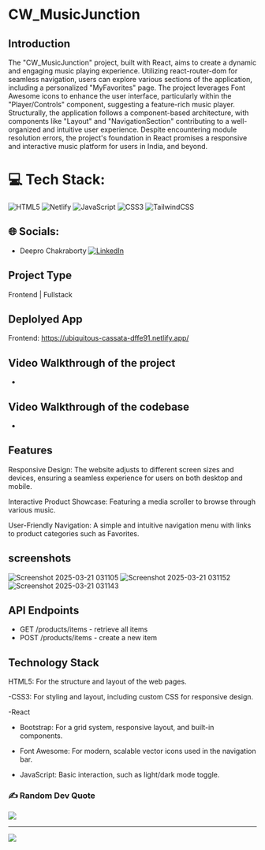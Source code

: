 # CW_MusicJunction

## Introduction
The "CW_MusicJunction" project, built with React, aims to create a dynamic and engaging music playing experience. Utilizing react-router-dom for seamless navigation, users can explore various sections of the application, including a personalized "MyFavorites" page. The project leverages Font Awesome icons to enhance the user interface, particularly within the "Player/Controls" component, suggesting a feature-rich music player. Structurally, the application follows a component-based architecture, with components like "Layout" and "NavigationSection" contributing to a well-organized and intuitive user experience. Despite encountering module resolution errors, the project's foundation in React promises a responsive and interactive music platform for users in India, and beyond.

# 💻 Tech Stack:
![HTML5](https://img.shields.io/badge/html5-%23E34F26.svg?style=for-the-badge&logo=html5&logoColor=white) ![Netlify](https://img.shields.io/badge/netlify-%23000000.svg?style=for-the-badge&logo=netlify&logoColor=#00C7B7) ![JavaScript](https://img.shields.io/badge/javascript-%23323330.svg?style=for-the-badge&logo=javascript&logoColor=%23F7DF1E) ![CSS3](https://img.shields.io/badge/css3-%231572B6.svg?style=for-the-badge&logo=css3&logoColor=white) ![TailwindCSS](https://img.shields.io/badge/tailwindcss-%2338B2AC.svg?style=for-the-badge&logo=tailwind-css&logoColor=white)


## 🌐 Socials:
- Deepro Chakraborty  [![LinkedIn](https://img.shields.io/badge/LinkedIn-%230077B5.svg?logo=linkedin&logoColor=white)](www.linkedin.com/in/deepro-chakraborty-0b0530282) 
 

## Project Type
Frontend | Fullstack

## Deplolyed App
Frontend: https://ubiquitous-cassata-dffe91.netlify.app/


## Video Walkthrough of the project
- 

## Video Walkthrough of the codebase
- 

## Features

Responsive Design: The website adjusts to different screen sizes and devices, ensuring a seamless experience for users on both desktop and mobile.

Interactive Product Showcase: Featuring a media scroller to browse through various music.

User-Friendly Navigation: A simple and intuitive navigation menu with links to product categories such as Favorites.



## screenshots
![Screenshot 2025-03-21 031105](https://github.com/user-attachments/assets/877f3ad4-066a-40c2-bc5e-5419eb21b29a)
![Screenshot 2025-03-21 031152](https://github.com/user-attachments/assets/80383d11-4b68-4915-8ad4-666966939ef8)
![Screenshot 2025-03-21 031143](https://github.com/user-attachments/assets/800939e7-4f61-4e76-8a2f-0f29a354dc9f)
 



## API Endpoints
- GET /products/items - retrieve all items
- POST /products/items - create a new item


## Technology Stack
HTML5: For the structure and layout of the web pages.

-CSS3: For styling and layout, including custom CSS for responsive design.

-React

- Bootstrap: For a grid system, responsive layout, and built-in components.

- Font Awesome: For modern, scalable vector icons used in the navigation bar.

- JavaScript: Basic interaction, such as light/dark mode toggle.



  
### ✍️ Random Dev Quote
![](https://quotes-github-readme.vercel.app/api?type=horizontal&theme=radical)

---
[![](https://visitcount.itsvg.in/api?id=Rushi162003&icon=0&color=0)](https://visitcount.itsvg.in)


